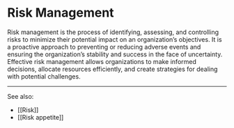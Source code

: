
# Risk Management

Risk management is the process of identifying, assessing, and controlling risks to minimize their potential impact on an organization’s objectives. It is a proactive approach to preventing or reducing adverse events and ensuring the organization’s stability and success in the face of uncertainty. Effective risk management allows organizations to make informed decisions, allocate resources efficiently, and create strategies for dealing with potential challenges.

---

See also:

- [[Risk]]
- [[Risk appetite]]